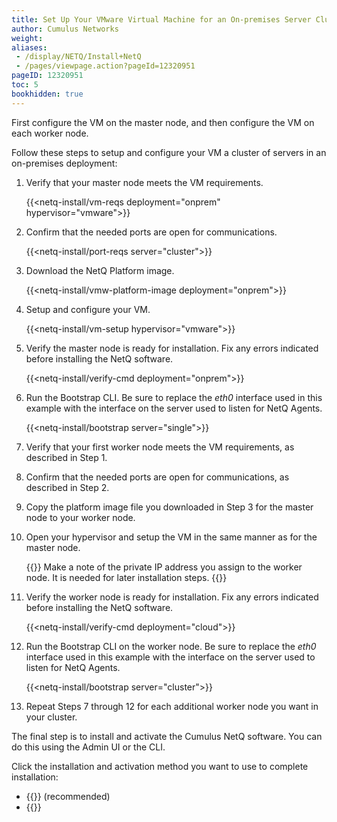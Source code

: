 ```yaml
---
title: Set Up Your VMware Virtual Machine for an On-premises Server Cluster
author: Cumulus Networks
weight:
aliases:
 - /display/NETQ/Install+NetQ
 - /pages/viewpage.action?pageId=12320951
pageID: 12320951
toc: 5
bookhidden: true
---
```

First configure the VM on the master node, and then configure the VM on each worker node.

Follow these steps to setup and configure your VM a cluster of servers  in an on-premises deployment:

1. Verify that your master node meets the VM requirements.

    {{<netq-install/vm-reqs deployment="onprem" hypervisor="vmware">}}

2. Confirm that the needed ports are open for communications.

    {{<netq-install/port-reqs server="cluster">}}

3. Download the NetQ Platform image.

    {{<netq-install/vmw-platform-image deployment="onprem">}}

4. Setup and configure your VM.

    {{<netq-install/vm-setup hypervisor="vmware">}}

5. Verify the master node is ready for installation. Fix any errors indicated before installing the NetQ software.

    {{<netq-install/verify-cmd deployment="onprem">}}

6. Run the Bootstrap CLI. Be sure to replace the *eth0* interface used in this example with the interface on the server used to listen for NetQ Agents.

    {{<netq-install/bootstrap server="single">}}

7. Verify that your first worker node meets the VM requirements, as described in Step 1.

8. Confirm that the needed ports are open for communications, as described in Step 2.

9. Copy the platform image file you downloaded in Step 3 for the master node to your worker node.

10. Open your hypervisor and setup the VM in the same manner as for the master node.

    {{<notice note>}}
Make a note of the private IP address you assign to the worker node. It is needed for later installation steps.
    {{</notice>}}

11. Verify the worker node is ready for installation. Fix any errors indicated before installing the NetQ software.

    {{<netq-install/verify-cmd deployment="cloud">}}
    
12. Run the Bootstrap CLI on the worker node. Be sure to replace the *eth0* interface used in this example with the interface on the server used to listen for NetQ Agents.

    {{<netq-install/bootstrap server="cluster">}}

13. Repeat Steps 7 through 12 for each additional worker node you want in your cluster.

The final step is to install and activate the Cumulus NetQ software. You can do this using the Admin UI or the CLI.

Click the installation and activation method you want to use to complete installation:

- {{<link title="Install NetQ Using the Admin UI" text="Use the Admin UI">}} (recommended)
- {{<link title="Install NetQ Using the CLI" text="Use the CLI">}}
